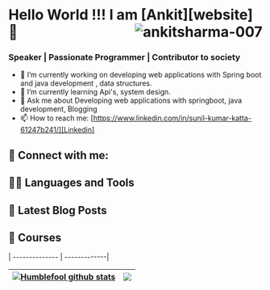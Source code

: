 # Hello World !!! I am [Ankit][website] 👋 <img align="right" src="https://komarev.com/ghpvc/?username=ankitsharma-007" alt="ankitsharma-007" />

### Speaker | Passionate Programmer | Contributor to society

- 🔭 I’m currently working on developing web applications with Spring boot and java development , data structures.
- 🌱 I’m currently learning Api's, system design.
- 💬 Ask me about Developing web applications with springboot, java development, Blogging
- 📫 How to reach me: [https://www.linkedin.com/in/sunil-kumar-katta-61247b241/][Linkedin]

## 🤝 Connect with me:

## 👨‍💻 Languages and Tools

## 📝 Latest Blog Posts

<!-- BLOG-POST-LIST:START -->


## :movie_camera: Courses  


| -------------- | -------------|

| <a href="https://github.com/HumbleFool830/HumbleFool830"><img align="center" src="https://github-readme-stats.vercel.app/api?username=HumbleFool830&show_icons=true&include_all_commits=true&theme=buefy&hide_border=true" alt="Humblefool github stats" /></a> | <a href="https://github.com/HumbleFool830/HumbleFool830"><img align="center" src="https://github-readme-stats.vercel.app/api/top-langs/?username=HumbleFool830&layout=compact&theme=buefy&hide_border=true" /></a> |
| ------------- | ------------- |



[linkedin]: https://www.linkedin.com/in/sunil-kumar-katta-61247b241/

